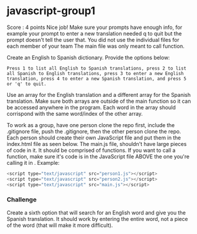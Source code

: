 # javascript-group1

Score : 4 points
Nice job!
Make sure your prompts have enough info, for example your prompt to enter a new translation needed q to quit but the prompt doesn't tell the user that.
You did not use the individual files for each member of your team The main file was only meant to call function.

Create an English to Spanish dictionary. Provide the options below:
```
Press 1 to list all English to Spanish translations, press 2 to list all Spanish to English translations, press 3 to enter a new English translation, press 4 to enter a new Spanish translation, and press 5 or 'q' to quit.
```
Use an array for the English translation and a different array for the Spanish translation. Make sure both arrays are outside of the main function so it can be accessed anywhere in the program. Each word in the array should corrispond with the same word/index of the other array.

To work as a group, have one person clone the repo first, include the .gitignore file, push the .gitignore, then the other person clone the repo. Each person should create their own JavaScript file and put them in the index.html file as seen below. The main.js file, shouldn't have large pieces of code in it. It should be comprised of functions. If you want to call a function, make sure it's code is in the JavaScript file ABOVE the one you're calling it in . Example:

``` javascript
<script type="text/javascript" src="person1.js"></script>
<script type="text/javascript" src="person2.js"></script>
<script type="text/javascript" src="main.js"></script>
```

### Challenge
Create a sixth option that will search for an English word and give you the Spanish translation. It should work by entering the entire word, not a piece of the word (that will make it more difficult).
